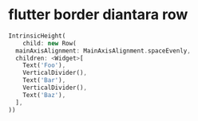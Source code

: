 # flutter border diantara row

```dart
IntrinsicHeight(
    child: new Row(
  mainAxisAlignment: MainAxisAlignment.spaceEvenly,
  children: <Widget>[
    Text('Foo'),
    VerticalDivider(),
    Text('Bar'),
    VerticalDivider(),
    Text('Baz'),
  ],
))
```
